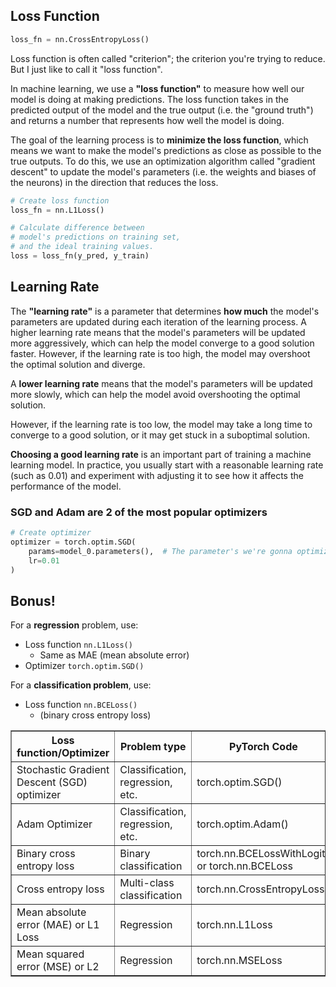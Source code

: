 ## Loss Function

```py
loss_fn = nn.CrossEntropyLoss()
```

Loss function is often called "criterion"; the criterion you're trying to reduce.  But I just like to call it "loss function".

In machine learning, we use a **"loss function"** to measure how well our model is doing at making predictions. The loss function takes in the predicted output of the model and the true output (i.e. the "ground truth") and returns a number that represents how well the model is doing.

The goal of the learning process is to **minimize the loss function**, which means we want to make the model's predictions as close as possible to the true outputs. To do this, we use an optimization algorithm called "gradient descent" to update the model's parameters (i.e. the weights and biases of the neurons) in the direction that reduces the loss.

```python
# Create loss function
loss_fn = nn.L1Loss()

# Calculate difference between 
# model's predictions on training set,
# and the ideal training values.
loss = loss_fn(y_pred, y_train)
```

## Learning Rate

The **"learning rate"** is a parameter that determines **how much** the model's parameters are updated during each iteration of the learning process. A higher learning rate means that the model's parameters will be updated more aggressively, which can help the model converge to a good solution faster. However, if the learning rate is too high, the model may overshoot the optimal solution and diverge.

A **lower learning rate** means that the model's parameters will be updated more slowly, which can help the model avoid overshooting the optimal solution.

However, if the learning rate is too low, the model may take a long time to converge to a good solution, or it may get stuck in a suboptimal solution.

**Choosing a good learning rate** is an important part of training a machine learning model. In practice, you usually start with a reasonable learning rate (such as 0.01) and experiment with adjusting it to see how it affects the performance of the model.

### SGD and Adam are 2 of the most popular optimizers

```python
# Create optimizer
optimizer = torch.optim.SGD(
    params=model_0.parameters(),  # The parameter's we're gonna optimize
    lr=0.01
)
```

## Bonus!

For a **regression** problem, use:

* Loss function `nn.L1Loss()`
    * Same as MAE (mean absolute error)
* Optimizer `torch.optim.SGD()`

For a **classification problem**, use:

* Loss function `nn.BCELoss()`
    * (binary cross entropy loss)

<table border="1">
<tr>
<th>Loss function/Optimizer</th>
<th>Problem type</th>
<th>PyTorch Code</th>
</tr>
<tr>
<td>Stochastic Gradient Descent (SGD) optimizer</td>
<td>Classification, regression, etc.</td>
<td>torch.optim.SGD()</td>
</tr>
<tr>
<td>Adam Optimizer</td>
<td>Classification, regression, etc.</td>
<td>torch.optim.Adam()</td>
</tr>
<tr>
<td>Binary cross entropy loss</td>
<td>Binary classification</td>
<td>torch.nn.BCELossWithLogits or torch.nn.BCELoss</td>
</tr>
<tr>
<td>Cross entropy loss</td>
<td>Multi-class classification</td>
<td>torch.nn.CrossEntropyLoss</td>
</tr>
<tr>
<td>Mean absolute error (MAE) or L1 Loss</td>
<td>Regression</td>
<td>torch.nn.L1Loss</td>
</tr>
<tr>
<td>Mean squared error (MSE) or L2</td>
<td>Regression</td>
<td>torch.nn.MSELoss</td>
</tr>
</table>
<!-- DivTable.com -->

<br>
